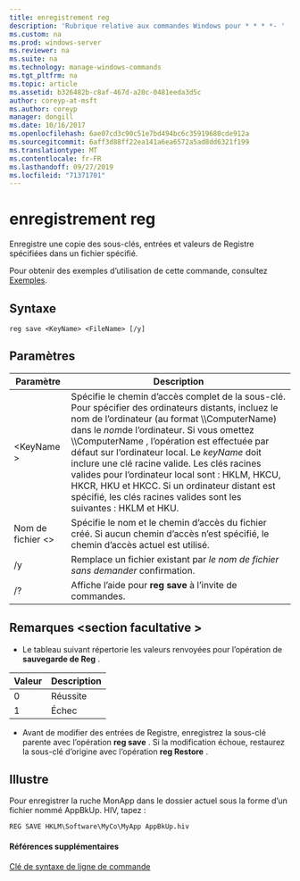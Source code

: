 ```yaml
---
title: enregistrement reg
description: 'Rubrique relative aux commandes Windows pour * * * *- '
ms.custom: na
ms.prod: windows-server
ms.reviewer: na
ms.suite: na
ms.technology: manage-windows-commands
ms.tgt_pltfrm: na
ms.topic: article
ms.assetid: b326482b-c8af-467d-a20c-0481eeda3d5c
author: coreyp-at-msft
ms.author: coreyp
manager: dongill
ms.date: 10/16/2017
ms.openlocfilehash: 6ae07cd3c90c51e7bd494bc6c35919680cde912a
ms.sourcegitcommit: 6aff3d88ff22ea141a6ea6572a5ad8dd6321f199
ms.translationtype: MT
ms.contentlocale: fr-FR
ms.lasthandoff: 09/27/2019
ms.locfileid: "71371701"
---
```

# <a name="reg-save"></a>enregistrement reg



Enregistre une copie des sous-clés, entrées et valeurs de Registre spécifiées dans un fichier spécifié.

Pour obtenir des exemples d’utilisation de cette commande, consultez [Exemples](#BKMK_examples).

## <a name="syntax"></a>Syntaxe

```
reg save <KeyName> <FileName> [/y]
```

## <a name="parameters"></a>Paramètres

|Paramètre|Description|
|---------|-----------|
|\<KeyName >|Spécifie le chemin d’accès complet de la sous-clé. Pour spécifier des ordinateurs distants, incluez le nom de l’ordinateur (au format \\\\ComputerName\) dans le *nom*de l’ordinateur. Si vous omettez \\\\ComputerName \, l’opération est effectuée par défaut sur l’ordinateur local. Le *keyName* doit inclure une clé racine valide. Les clés racines valides pour l’ordinateur local sont : HKLM, HKCU, HKCR, HKU et HKCC. Si un ordinateur distant est spécifié, les clés racines valides sont les suivantes : HKLM et HKU.|
|Nom de fichier \<>|Spécifie le nom et le chemin d’accès du fichier créé. Si aucun chemin d’accès n’est spécifié, le chemin d’accès actuel est utilisé.|
|/y|Remplace un fichier existant par *le nom de fichier sans demander* confirmation.|
|/?|Affiche l’aide pour **reg save** à l’invite de commandes.|

## <a name="remarks-optional-section"></a>Remarques \<section facultative >

-   Le tableau suivant répertorie les valeurs renvoyées pour l’opération de **sauvegarde de Reg** .

|Valeur|Description|
|-----|-----------|
|0|Réussite|
|1|Échec|
-   Avant de modifier des entrées de Registre, enregistrez la sous-clé parente avec l’opération **reg save** . Si la modification échoue, restaurez la sous-clé d’origine avec l’opération **reg Restore** .

## <a name="BKMK_examples"></a>Illustre

Pour enregistrer la ruche MonApp dans le dossier actuel sous la forme d’un fichier nommé AppBkUp. HIV, tapez :
```
REG SAVE HKLM\Software\MyCo\MyApp AppBkUp.hiv
```

#### <a name="additional-references"></a>Références supplémentaires

[Clé de syntaxe de ligne de commande](command-line-syntax-key.md)